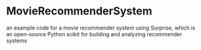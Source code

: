 # MovieRecommenderSystem
an example code for a movie recommender system using Surprise, which is an open-source Python scikit for building and analyzing recommender systems
